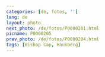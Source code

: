 ```yaml
---
categories: [de, fotos, '']
lang: de
layout: photo
next_photo: /de/fotos/P0000201.html
picname: P0000205
prev_photo: /de/fotos/P0000204.html
tags: [Bishop Cap, Hausberg]
---
```

